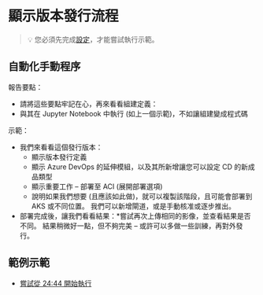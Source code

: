 # <a name="show-the-release-process"></a>顯示版本發行流程

> 💡 您必須先完成[設定](../DEMO.md)，才能嘗試執行示範。

## <a name="automating-the-manual-process"></a>自動化手動程序

報告要點：

* 請將這些要點牢記在心，再來看看組建定義：
* 與其在 Jupyter Notebook 中執行 (如上一個示範)，不如讓組建變成程式碼

示範：

* 我們來看看這個發行版本：
  * 顯示版本發行定義
  * 顯示 Azure DevOps 的延伸模組，以及其所新增讓您可以設定 CD 的新成品類型
  * 顯示重要工作 – 部署至 ACI (展開部署選項)
  * 說明如果我們想要 (且應該如此做)，就可以複製該階段，且可能會部署到 AKS 或不同位置。 我們可以新增閘道，或是手動核准或逐步推出。
* 部署完成後，讓我們看看結果：*嘗試再次上傳相同的影像，並查看結果是否不同。 結果稍微好一點，但不夠完美 – 或許可以多做一些訓練，再對外發行。

## <a name="example-demo"></a>範例示範

* [嘗試從 24:44 開始執行](https://youtu.be/UgM8_4fAni8?t=1951)
